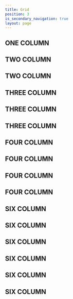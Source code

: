 ```yaml
---
title: Grid
position: 3
is_secondary_navigation: true
layout: page
---
```


<div class="block one">
    <h2>ONE COLUMN </h2>
</div>

<div class="block two">
   <h2>TWO COLUMN </h2>
</div>
<div class="block two">
   <h2>TWO COLUMN </h2>
</div>

<div class="block three">
   <h2>THREE COLUMN </h2>
</div>
<div class="block three">
   <h2>THREE COLUMN </h2>
</div>
<div class="block three">
   <h2>THREE COLUMN </h2>
</div>

<div class="block four">
   <h2>FOUR COLUMN </h2>
</div>
<div class="block four">
   <h2>FOUR COLUMN </h2>
</div>
<div class="block four">
   <h2>FOUR COLUMN </h2>
</div>
<div class="block four">
   <h2>FOUR COLUMN </h2>
</div>

<div class="block six">
   <h2>SIX COLUMN </h2>
</div>
<div class="block six">
   <h2>SIX COLUMN </h2>
</div>
<div class="block six">
   <h2>SIX COLUMN </h2>
</div>
<div class="block six">
   <h2>SIX COLUMN </h2>
</div>
<div class="block six">
   <h2>SIX COLUMN </h2>
</div>
<div class="block six">
   <h2>SIX COLUMN </h2>
</div>
